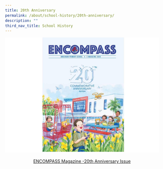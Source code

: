 ```yaml
---
title: 20th Anniversary
permalink: /about/school-history/20th-anniversary/
description: ""
third_nav_title: School History
---
```

<img style="width: %;" src="/images/2023%20Images/Encompass 20th Anniversary.jpg" align = "centre" />
 <center><a href="https://go.gov.sg/andpsencompass2020">ENCOMPASS Magazine -20th Anniversary Issue </a></p> </center>
 
